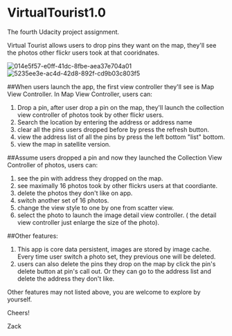 # VirtualTourist1.0
The fourth Udacity project assignment.

Virtual Tourist allows users to drop pins they want on the map, they'll see the photos other flickr users took at that cooridnates.

![014e5f57-e0ff-41dc-8fbe-aea37e704a01](https://cloud.githubusercontent.com/assets/16344019/17908573/fdebc2a4-694e-11e6-8cce-1ae0880be483.png)
![5235ee3e-ac4d-42d8-892f-cd9b03c803f5](https://cloud.githubusercontent.com/assets/16344019/17908575/fee63946-694e-11e6-8d1f-926961a990f6.png)


##When users launch the app, the first view controller they'll see is Map View Controller. In Map View Controller, users can:

1. Drop a pin, after user drop a pin on the map, they'll launch the collection view controller of photos took by other flickr users.
2. Search the location by entering the address or address name
3. clear all the pins users dropped before by press the refresh button.
4. view the address list of all the pins by press the left bottom "list" bottom.
5. view the map in satellite version.

##Assume users dropped a pin and now they launched the Collection View Controller of photos, users can:

1. see the pin with address they dropped on the map.
2. see maximally 16 photos took by other flickrs users at that coordiante.
3. delete the photos they don't like on app.
4. switch another set of 16 photos.
5. change the view style to one by one from scatter view.
6. select the photo to launch the image detail view controller. ( the detail view controller just enlarge the size of the photo).

##Other features:

1. This app is core data persistent, images are stored by image cache. Every time user switch a photo set, they previous one will be deleted.
2. users can also delete the pins they drop on the map by click the pin's delete button at pin's call out. Or they can go to the address list and delete the address they don't like.



Other features may not listed above, you are welcome to explore by yourself.


Cheers!

Zack
